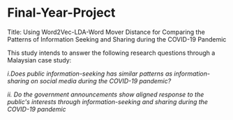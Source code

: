 # Final-Year-Project

Title: Using Word2Vec-LDA-Word Mover Distance for Comparing the Patterns of Information Seeking and Sharing during the COVID-19 Pandemic

This study intends to answer the following research questions 
through a Malaysian case study: 

*i.Does public information-seeking has similar 
patterns as information-sharing on social media during the 
COVID-19 pandemic?*

*ii. Do the government announcements show aligned 
response to the public's interests through information-seeking and sharing during the COVID-19 pandemic*
